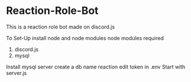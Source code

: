 # Reaction-Role-Bot
This is a reaction role bot made on discord.js

To Set-Up 
install node and node modules
node modules required 
  1. discord.js
  2. mysql


Install mysql server
create a db name reaction
edit token in .env
Start with server.js
